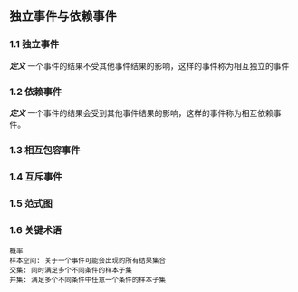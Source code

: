 
## 独立事件与依赖事件 ##


### 1.1 独立事件 ###
    
 **_定义_**
    一个事件的结果不受其他事件结果的影响，这样的事件称为相互独立的事件



### 1.2 依赖事件 ###


 **_定义_**
    一个事件的结果会受到其他事件结果的影响，这样的事件称为相互依赖事件。



### 1.3 相互包容事件 ###



### 1.4 互斥事件 ###


### 1.5 范式图 ###


### 1.6 关键术语 ###

    概率
    样本空间: 关于一个事件可能会出现的所有结果集合
    交集: 同时满足多个不同条件的样本子集
    并集: 满足多个不同条件中任意一个条件的样本子集


